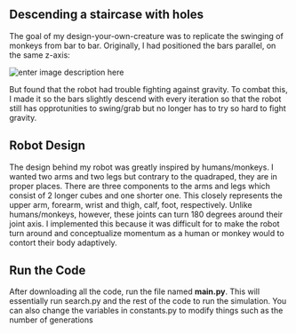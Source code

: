 ## Descending a staircase with holes
The goal of my design-your-own-creature was to replicate the swinging of monkeys from bar to bar. Originally, I had positioned the bars parallel, on the same z-axis:

![enter image description here](https://i.imgur.com/LqGLu73.gif)

But found that the robot had trouble fighting against gravity. To combat this, I made it so the bars slightly descend with every iteration so that the robot still has opprotunities to swing/grab but no longer has to try so hard to fight gravity.

## Robot Design
The design behind my robot was greatly inspired by humans/monkeys. I wanted two arms and two legs but contrary to the quadraped, they are in proper places. There are three components to the arms and legs which consist of 2 longer cubes and one shorter one. This closely represents the upper arm, forearm, wrist and thigh, calf, foot, respectively. Unlike humans/monkeys, however, these joints can turn 180 degrees around their joint axis. I implemented this because it was difficult for to make the robot turn around and conceptualize momentum as a human or monkey would to contort their body adaptively.

## Run the Code
After downloading all the code, run the file named **main.py**. This will essentially run search.py and the rest of the code to run the simulation. You can also change the variables in constants.py to modify things such as the number of generations 
